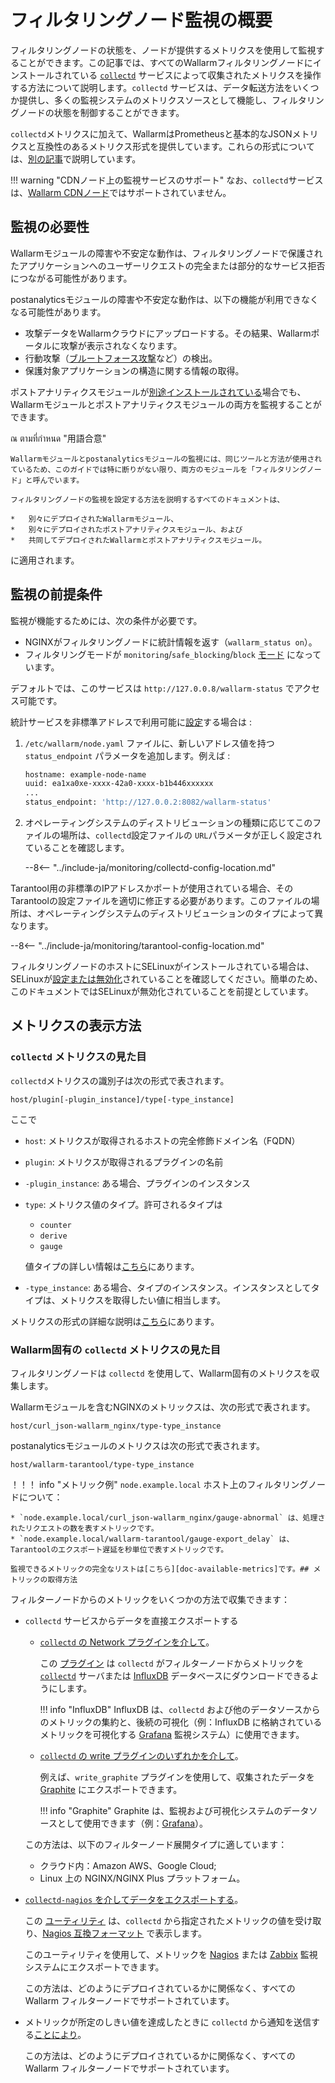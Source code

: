 [link-collectd]:            https://collectd.org/

[av-bruteforce]:            ../../attacks-vulns-list.md#bruteforce-attack
[doc-postanalitycs]:        ../installation-postanalytics-en.md

[link-collectd-naming]:     https://collectd.org/wiki/index.php/Naming_schema
[link-data-source]:         https://collectd.org/wiki/index.php/Data_source
[link-collectd-networking]: https://collectd.org/wiki/index.php/Networking_introduction
[link-influxdb]:            https://www.influxdata.com/products/influxdb-overview/
[link-grafana]:             https://grafana.com/
[link-graphite]:            https://github.com/graphite-project/graphite-web
[link-network-plugin]:      https://collectd.org/wiki/index.php/Plugin:Network
[link-write-plugins]:       https://collectd.org/wiki/index.php/Table_of_Plugins
[link-collectd-nagios]:     https://collectd.org/wiki/index.php/Collectd-nagios
[link-nagios]:              https://www.nagios.org/
[link-zabbix]:              https://www.zabbix.com/
[link-nagios-format]:       https://nagios-plugins.org/doc/guidelines.html#AEN200
[link-selinux]:             https://www.redhat.com/en/topics/linux/what-is-selinux

[doc-available-metrics]:    available-metrics.md
[doc-network-plugin]:       fetching-metrics.md#exporting-metrics-via-the-collectd-network-plugin
[doc-write-plugins]:        fetching-metrics.md#exporting-metrics-via-the-collectd-write-plugins
[doc-collectd-nagios]:      fetching-metrics.md#exporting-metrics-using-the-collectd-nagios-utility
[doc-collectd-notices]:     fetching-metrics.md#sending-notifications-from-collectd

[doc-selinux]:  ../configure-selinux.md

# フィルタリングノード監視の概要

フィルタリングノードの状態を、ノードが提供するメトリクスを使用して監視することができます。この記事では、すべてのWallarmフィルタリングノードにインストールされている [`collectd`][link-collectd] サービスによって収集されたメトリクスを操作する方法について説明します。`collectd` サービスは、データ転送方法をいくつか提供し、多くの監視システムのメトリクスソースとして機能し、フィルタリングノードの状態を制御することができます。

`collectd`メトリクスに加えて、WallarmはPrometheusと基本的なJSONメトリクスと互換性のあるメトリクス形式を提供しています。これらの形式については、[別の記事](../configure-statistics-service.md)で説明しています。

!!! warning "CDNノード上の監視サービスのサポート"
    なお、`collectd`サービスは、[Wallarm CDNノード](../../installation/cdn-node.md)ではサポートされていません。

##  監視の必要性

Wallarmモジュールの障害や不安定な動作は、フィルタリングノードで保護されたアプリケーションへのユーザーリクエストの完全または部分的なサービス拒否につながる可能性があります。

postanalyticsモジュールの障害や不安定な動作は、以下の機能が利用できなくなる可能性があります。
*   攻撃データをWallarmクラウドにアップロードする。その結果、Wallarmポータルに攻撃が表示されなくなります。
*   行動攻撃（[ブルートフォース攻撃][av-bruteforce]など）の検出。
*   保護対象アプリケーションの構造に関する情報の取得。

ポストアナリティクスモジュールが[別途インストールされている][doc-postanalitycs]場合でも、Wallarmモジュールとポストアナリティクスモジュールの両方を監視することができます。

ณ ตามที่กำหนด "用語合意"

    Wallarmモジュールとpostanalyticsモジュールの監視には、同じツールと方法が使用されているため、このガイドでは特に断りがない限り、両方のモジュールを「フィルタリングノード」と呼んでいます。
    
    フィルタリングノードの監視を設定する方法を説明するすべてのドキュメントは、

    *   別々にデプロイされたWallarmモジュール、
    *   別々にデプロイされたポストアナリティクスモジュール、および
    *   共同してデプロイされたWallarmとポストアナリティクスモジュール。

に適用されます。

##  監視の前提条件

監視が機能するためには、次の条件が必要です。
* NGINXがフィルタリングノードに統計情報を返す（`wallarm_status on`）。
* フィルタリングモードが `monitoring`/`safe_blocking`/`block` [モード](../configure-wallarm-mode.md#available-filtration-modes) になっています。

デフォルトでは、このサービスは `http://127.0.0.8/wallarm-status` でアクセス可能です。

統計サービスを非標準アドレスで利用可能に[設定](../configure-statistics-service.md#changing-an-ip-address-of-the-statistics-service)する場合は :

1. `/etc/wallarm/node.yaml` ファイルに、新しいアドレス値を持つ `status_endpoint` パラメータを追加します。例えば :

    ```bash
    hostname: example-node-name
    uuid: ea1xa0xe-xxxx-42a0-xxxx-b1b446xxxxxx
    ...
    status_endpoint: 'http://127.0.0.2:8082/wallarm-status'
    ```
1. オペレーティングシステムのディストリビューションの種類に応じてこのファイルの場所は、`collectd`設定ファイルの `URL`パラメータが正しく設定されていることを確認します。

    --8<-- "../include-ja/monitoring/collectd-config-location.md"

Tarantool用の非標準のIPアドレスかポートが使用されている場合、そのTarantoolの設定ファイルを適切に修正する必要があります。このファイルの場所は、オペレーティングシステムのディストリビューションのタイプによって異なります。

--8<-- "../include-ja/monitoring/tarantool-config-location.md"

フィルタリングノードのホストにSELinuxがインストールされている場合は、SELinuxが[設定または無効化][doc-selinux]されていることを確認してください。簡単のため、このドキュメントではSELinuxが無効化されていることを前提としています。

##  メトリクスの表示方法

### `collectd` メトリクスの見た目

`collectd`メトリクスの識別子は次の形式で表されます。

```
host/plugin[-plugin_instance]/type[-type_instance]
```

ここで
*   `host`: メトリクスが取得されるホストの完全修飾ドメイン名（FQDN）
*   `plugin`: メトリクスが取得されるプラグインの名前
*   `-plugin_instance`: ある場合、プラグインのインスタンス
*   `type`: メトリクス値のタイプ。許可されるタイプは
    *   `counter`
    *   `derive`
    *   `gauge`
    
    値タイプの詳しい情報は[こちら][link-data-source]にあります。

*   `-type_instance`: ある場合、タイプのインスタンス。インスタンスとしてタイプは、メトリクスを取得したい値に相当します。

メトリクスの形式の詳細な説明は[こちら][link-collectd-naming]にあります。

### Wallarm固有の `collectd` メトリクスの見た目

フィルタリングノードは `collectd` を使用して、Wallarm固有のメトリクスを収集します。

Wallarmモジュールを含むNGINXのメトリックスは、次の形式で表されます。

```
host/curl_json-wallarm_nginx/type-type_instance
```

postanalyticsモジュールのメトリクスは次の形式で表されます。

```
host/wallarm-tarantool/type-type_instance
```

！！！ info "メトリック例"
    `node.example.local` ホスト上のフィルタリングノードについて：

    * `node.example.local/curl_json-wallarm_nginx/gauge-abnormal` は、処理されたリクエストの数を表すメトリックです。
    * `node.example.local/wallarm-tarantool/gauge-export_delay` は、Tarantoolのエクスポート遅延を秒単位で表すメトリックです。
    
    監視できるメトリックの完全なリストは[こちら][doc-available-metrics]です。## メトリックの取得方法

フィルターノードからのメトリックをいくつかの方法で収集できます：
*   `collectd` サービスからデータを直接エクスポートする
    *   [`collectd` の Network プラグインを介して][doc-network-plugin]。
    
        この [プラグイン][link-network-plugin] は `collectd` がフィルターノードからメトリックを [`collectd`][link-collectd-networking] サーバまたは [InfluxDB][link-influxdb] データベースにダウンロードできるようにします。
        
        
        !!! info "InfluxDB"
            InfluxDB は、`collectd` および他のデータソースからのメトリックの集約と、後続の可視化（例：InfluxDB に格納されているメトリックを可視化する [Grafana][link-grafana] 監視システム）に使用できます。
        
    *   [`collectd` の write プラグインのいずれかを介して][doc-write-plugins]。
  
        例えば、`write_graphite` プラグインを使用して、収集されたデータを [Graphite][link-graphite] にエクスポートできます。
  
        
        !!! info "Graphite"
            Graphite は、監視および可視化システムのデータソースとして使用できます（例：[Grafana][link-grafana]）。
        
  
    この方法は、以下のフィルターノード展開タイプに適しています：

    *   クラウド内：Amazon AWS、Google Cloud;
    *   Linux 上の NGINX/NGINX Plus プラットフォーム。
  
*   [`collectd-nagios` を介してデータをエクスポートする][doc-collectd-nagios]。
  
    この [ユーティリティ][link-collectd-nagios] は、`collectd` から指定されたメトリックの値を受け取り、[Nagios 互換フォーマット][link-nagios-format] で表示します。
  
    このユーティリティを使用して、メトリックを [Nagios][link-nagios] または [Zabbix][link-zabbix] 監視システムにエクスポートできます。
  
    この方法は、どのようにデプロイされているかに関係なく、すべての Wallarm フィルターノードでサポートされています。
  
*   メトリックが所定のしきい値を達成したときに `collectd` から通知を送信する[ことにより][doc-collectd-notices]。

    この方法は、どのようにデプロイされているかに関係なく、すべての Wallarm フィルターノードでサポートされています。